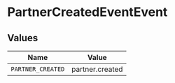# PartnerCreatedEventEvent


## Values

| Name              | Value             |
| ----------------- | ----------------- |
| `PARTNER_CREATED` | partner.created   |